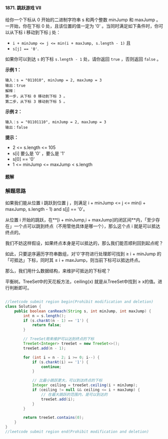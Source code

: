 #### 1871. 跳跃游戏 VII

给你一个下标从 0 开始的二进制字符串 s 和两个整数 minJump 和 maxJump 。一开始，你在下标 0 处，且该位置的值一定为 '0' 。当同时满足如下条件时，你可以从下标 i 移动到下标 j 处：

- `i + minJump <= j <= min(i + maxJump, s.length - 1)` 且
- `s[j] == '0'`.

如果你可以到达 `s` 的下标 `s.length - 1` 处，请你返回 `true` ，否则返回 `false` 。

**示例 1：**

```shell
输入：s = "011010", minJump = 2, maxJump = 3
输出：true
解释：
第一步，从下标 0 移动到下标 3 。
第二步，从下标 3 移动到下标 5 。
```

**示例 2：**

```shell
输入：s = "01101110", minJump = 2, maxJump = 3
输出：false
```

**提示：**

* 2 <= s.length <= 105
* s[i] 要么是 '0' ，要么是 '1'
* s[0] == '0'
* 1 <= minJump <= maxJump < s.length

#### 题解

### 解题思路

如果我们能从位置 i 跳跃到位置 j ，则满足 i + minJump <= j <= min(i + maxJump, s.length - 1) and s[j] == '0'。

从位置 i 开始的跳跃，在**[i + minJump,i + maxJump]的闭区间**内，「至少存在」一个点可以跳到终点（不用管他具体是哪一个），那么这个点 i 就是可以抵达终点的。

我们不妨这样假设，如果终点本身是可以抵达的，那么我们能否顺利回到起点呢？

如此，只要逆序遍历字符串数组，对'0'字符进行处理即可找到 ≥ i + minJump 的「可抵达」下标，同时其 ≤ i + maxJump，则当前下标可以抵达终点。

那么，我们用什么数据结构，来维护可抵达的下标呢？

平衡树。TreeSet中的天花板方法，ceiling(x) 就是从TreeSet中找到 ≥ x的值。进行判断即可。

```java

//leetcode submit region begin(Prohibit modification and deletion)
class Solution {
    public boolean canReach(String s, int minJump, int maxJump) {
        int n = s.length();
        if (s.charAt(n - 1) == '1') {
            return false;
        }

        // TreeSet用来维护可以达到终点的下标
        TreeSet<Integer> treeSet = new TreeSet<>();
        treeSet.add(n - 1);

        for (int i = n - 2; i >= 0; i--) {
            if (s.charAt(i) == '1') {
                continue;
            }

            // 比最小跳跃更大，可以到达终点的下标
            Integer ceiling = treeSet.ceiling(i + minJump);
            if (ceiling != null && ceiling <= i + maxJump) {
                // 在最大跳跃的范围内，是可以到达的
                treeSet.add(i);
            }
        }

        return treeSet.contains(0);
    }
}
//leetcode submit region end(Prohibit modification and deletion)

```

